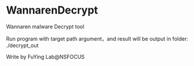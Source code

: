# WannarenDecrypt
Wannaren malware Decrypt tool

Run program with target path argument，and result will be output in folder: ./decrypt_out

Write by FuYing Lab@NSFOCUS
